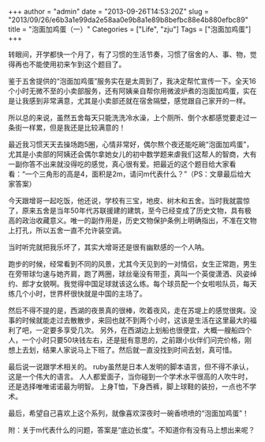 +++
author = "admin"
date = "2013-09-26T14:53:20Z"
slug = "2013/09/26/e6b3a1e99da2e58aa0e9b8a1e89b8befbc88e4b880efbc89"
title = "泡面加鸡蛋（一）"
Categories = ["Life", "zju"]
Tags = ["泡面加鸡蛋"]
+++

转眼间，开学都快一个月了，有了习惯的生活节奏，习惯了宿舍的人、事、物，觉得再也不能使用初来乍到这个题目了。

鉴于五舍提供的“泡面加鸡蛋”服务实在是太周到了，我决定帮忙宣传一下。全天16个小时无微不至的小卖部服务，还有阿姨亲自帮你用微波炉煮的泡面加鸡蛋，实在是让我感到非常满意，尤其是小卖部还就在宿舍隔壁，感觉跟自己家开的一样。

所以总的来说，虽然五舍每天只能洗洗冷水澡，上个厕所、倒个水都感觉要走过一条街一样累，但是我还是比较满意的！

最近我习惯天天去操场跑5圈，心情非常好，偶尔熬个夜还能吃碗“泡面加鸡蛋”，尤其是小卖部的阿姨还会偶尔拿她女儿的初中数学题来虐我们这帮人的智商，大有一副你答不出来就没得吃的感觉，真心很有爱。把最近的这个题目给大家看看：“一个三角形的高是4，面积是2m，请问m代表什么？”（PS：文章最后给大家答案）

今天跟增哥一起吃饭，他还说，学校有三宝，地皮、树木和五舍。当时我就震惊了，原来五舍是当年50年代苏联援建的建筑，至今已经变成了历史文物，具有极高的政治收藏意义。唯一的副作用是，历史文物保护条例上明确指出，不准在文物上打孔，所以五舍一直不允许装空调。

当时听完就把我乐坏了，其实大增哥还是很有幽默感的一个人呐。

跑步的时候，经常看到不同的风景，尤其今天见到的一对情侣，女生正常跑，男生在旁带球匀速与她齐肩，跑了两圈，球丝毫没有带歪，真叫一个英俊潇洒、风姿绰约、郎才女貌啊。我觉得中国足球就该这么练。每个球员配一个女啦啦队员，每天练几个小时，世界杯很快就是中国的主场了。

然后不得不提的是，西湖的夜景真的很棒，吹着夜风，走在苏堤上的感觉很爽。没事的时候就能走过去散散步，来回也就不到两个小时，这该是生活在这里最大的福利了吧，一定要多享受几次。
另外，在西湖边上划船也很便宜，大概一艘船四个人，一个小时只要50块钱左右，还是挺有意思的，之前跟小伙伴们问完价格，刚想上去划，结果人家说马上下班了。然后就一直没找到时间去划，真可惜。

最后说一说跟学术相关的。
ruby虽然是日本人发明的脚本语言，但不得不承认，这是一个伟大的语言。
人人都爱面子，当你碰到一个学术水平很高的人吹牛时，还是选择唯唯诺诺最为明智。
上身T恤，下身西裤，脚上球鞋的装扮，一点也不学术。

最后，希望自己喜欢上这个系列，就像喜欢深夜时一碗香喷喷的“泡面加鸡蛋”！


附：关于m代表什么的问题，答案是“底边长度”。不知道你有没有马上想出来呢？
